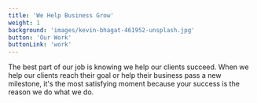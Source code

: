 ```yaml
---
title: 'We Help Business Grow'
weight: 1
background: 'images/kevin-bhagat-461952-unsplash.jpg'
button: 'Our Work'
buttonLink: 'work'
---
```


The best part of our job is knowing we help our clients succeed. When we help our clients reach their goal or help their business pass a new milestone, it's the most satisfying moment because your success is the reason we do what we do.
